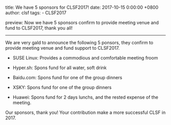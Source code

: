 title: We have 5 sponsors for CLSF2017! 
date: 2017-10-15 0:00:00 +0800
author: clsf 
tags:
    - CLSF2017

preview: Now we have 5 sponsors confirm to provide meeting venue and fund to CLSF2017, thank you all!

---

We are very gald to announce the following 5 ponsors, they confirm to provide meeting venue and fund support to CLSF2017.

* SUSE Linux: Provides a commodious and comfortable meeting froom

* Hyper.sh: Spons fund for all water, soft drink

* Baidu.com: Spons fund for one of the group dinners

* XSKY: Spons fund for one of the group dinners

* Huawei: Spons fund for 2 days lunchs, and the rested expense of the meeting.

Our sponsors, thank you! Your contribution make a more successful CLSF in 2017.

